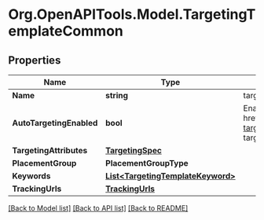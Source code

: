 # Org.OpenAPITools.Model.TargetingTemplateCommon

## Properties

Name | Type | Description | Notes
------------ | ------------- | ------------- | -------------
**Name** | **string** | targeting template name | [optional] 
**AutoTargetingEnabled** | **bool** | Enable auto-targeting for ad group. Also known as &lt;a href&#x3D;\&quot;https://help.pinterest.com/en/business/article/expanded-targeting\&quot; target&#x3D;\&quot;_blank\&quot;&gt;\&quot;expanded targeting\&quot;&lt;/a&gt;. | [optional] [default to true]
**TargetingAttributes** | [**TargetingSpec**](TargetingSpec.md) |  | [optional] 
**PlacementGroup** | **PlacementGroupType** |  | [optional] 
**Keywords** | [**List&lt;TargetingTemplateKeyword&gt;**](TargetingTemplateKeyword.md) |  | [optional] 
**TrackingUrls** | [**TrackingUrls**](TrackingUrls.md) |  | [optional] 

[[Back to Model list]](../README.md#documentation-for-models) [[Back to API list]](../README.md#documentation-for-api-endpoints) [[Back to README]](../README.md)

